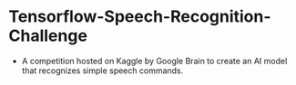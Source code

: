 # Tensorflow-Speech-Recognition-Challenge
- A competition hosted on Kaggle by Google Brain to create an AI model that recognizes simple speech commands.
